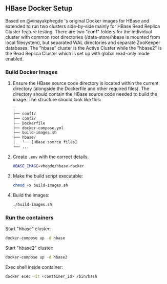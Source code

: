 ## HBase Docker Setup

Based on @vinayakphegde 's original Docker images for HBase and extended to run two clusters side-by-side mainly for HBase Read Replica Cluster feature testing.
There are two "conf" folders for the individual cluster with common root directories (/data-store/hbase is mounted from local filesystem), but separated WAL 
directories and separate ZooKeeper databases. The "hbase" cluster is the Active Cluster while the "hbase2" is the Read Replica Cluster which is set up with 
global read-only mode enabled. 

### Build Docker Images

1. Ensure the HBase source code directory is located within the current directory (alongside the Dockerfile and other required files). The directory should contain the HBase source code needed to build the image. The structure should look like this:
   ```bash
   .
   ├── conf1/
   ├── conf2/
   ├── Dockerfile
   ├── docker-compose.yml
   ├── build-images.sh
   ├── hbase/
   │   └── [HBase source files]
   └── ...
   ```
2. Create `.env` with the correct details.
   ```bash
   HBASE_IMAGE=vhegde/hbase-docker
   ```
3. Make the build script executable:
   ```bash
   chmod +x build-images.sh
   ```
4. Build the images:
   ```bash
   ./build-images.sh
   ```

### Run the containers

Start "hbase" cluster:

```bash
docker-compose up -d hbase
```

Start "hbase2" cluster:

```bash
docker-compose up -d hbase2
```

Exec shell inside container:

```bash
docker exec -it <container_id> /bin/bash
```

